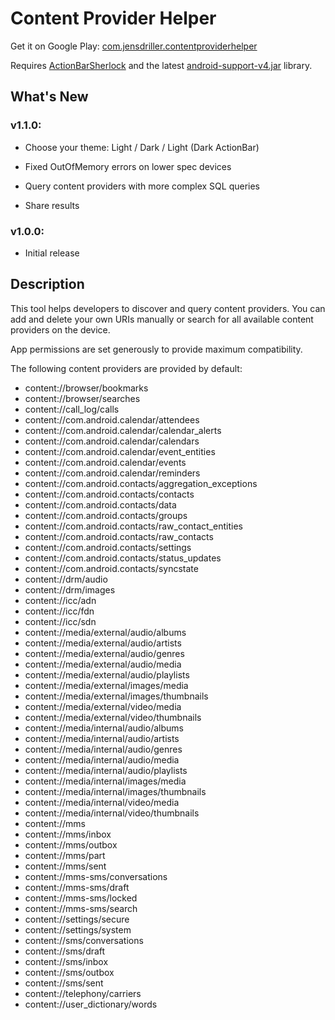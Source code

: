 Content Provider Helper
=======================

Get it on Google Play: [com.jensdriller.contentproviderhelper](https://play.google.com/store/apps/details?id=com.jensdriller.contentproviderhelper)

Requires [ActionBarSherlock](http://actionbarsherlock.com) and the latest [android-support-v4.jar](http://developer.android.com/tools/support-library/index.html) library.

What's New
----------

### v1.1.0:

- Choose your theme: Light / Dark / Light (Dark ActionBar)

- Fixed OutOfMemory errors on lower spec devices

- Query content providers with more complex SQL queries

- Share results

### v1.0.0:

- Initial release

Description
-----------

This tool helps developers to discover and query content providers.
You can add and delete your own URIs manually or search for all available content providers on the device.

App permissions are set generously to provide maximum compatibility.

The following content providers are provided by default:

* content://browser/bookmarks
* content://browser/searches
* content://call_log/calls
* content://com.android.calendar/attendees
* content://com.android.calendar/calendar_alerts
* content://com.android.calendar/calendars
* content://com.android.calendar/event_entities
* content://com.android.calendar/events
* content://com.android.calendar/reminders
* content://com.android.contacts/aggregation_exceptions
* content://com.android.contacts/contacts
* content://com.android.contacts/data
* content://com.android.contacts/groups
* content://com.android.contacts/raw_contact_entities
* content://com.android.contacts/raw_contacts
* content://com.android.contacts/settings
* content://com.android.contacts/status_updates
* content://com.android.contacts/syncstate
* content://drm/audio
* content://drm/images
* content://icc/adn
* content://icc/fdn
* content://icc/sdn
* content://media/external/audio/albums
* content://media/external/audio/artists
* content://media/external/audio/genres
* content://media/external/audio/media
* content://media/external/audio/playlists
* content://media/external/images/media
* content://media/external/images/thumbnails
* content://media/external/video/media
* content://media/external/video/thumbnails
* content://media/internal/audio/albums
* content://media/internal/audio/artists
* content://media/internal/audio/genres
* content://media/internal/audio/media
* content://media/internal/audio/playlists
* content://media/internal/images/media
* content://media/internal/images/thumbnails
* content://media/internal/video/media
* content://media/internal/video/thumbnails
* content://mms
* content://mms/inbox
* content://mms/outbox
* content://mms/part
* content://mms/sent
* content://mms-sms/conversations
* content://mms-sms/draft
* content://mms-sms/locked
* content://mms-sms/search
* content://settings/secure
* content://settings/system
* content://sms/conversations
* content://sms/draft
* content://sms/inbox
* content://sms/outbox
* content://sms/sent
* content://telephony/carriers
* content://user_dictionary/words
